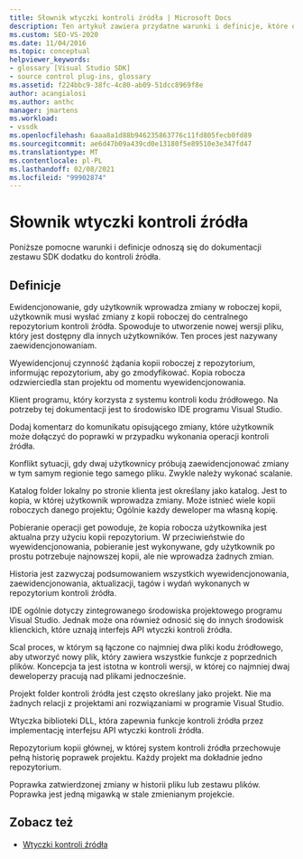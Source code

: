 ```yaml
---
title: Słownik wtyczki kontroli źródła | Microsoft Docs
description: Ten artykuł zawiera przydatne warunki i definicje, które odnoszą się do dokumentacji zestawu SDK dodatku do kontroli źródła.
ms.custom: SEO-VS-2020
ms.date: 11/04/2016
ms.topic: conceptual
helpviewer_keywords:
- glossary [Visual Studio SDK]
- source control plug-ins, glossary
ms.assetid: f224bbc9-38fc-4c80-ab09-51dcc8969f8e
author: acangialosi
ms.author: anthc
manager: jmartens
ms.workload:
- vssdk
ms.openlocfilehash: 6aaa8a1d88b946235863776c11fd805fecb0fd89
ms.sourcegitcommit: ae6d47b09a439cd0e13180f5e89510e3e347fd47
ms.translationtype: MT
ms.contentlocale: pl-PL
ms.lasthandoff: 02/08/2021
ms.locfileid: "99902874"
---
```

# <a name="source-control-plug-in-glossary"></a>Słownik wtyczki kontroli źródła
Poniższe pomocne warunki i definicje odnoszą się do dokumentacji zestawu SDK dodatku do kontroli źródła.

## <a name="definitions"></a>Definicje
 Ewidencjonowanie, gdy użytkownik wprowadza zmiany w roboczej kopii, użytkownik musi wysłać zmiany z kopii roboczej do centralnego repozytorium kontroli źródła. Spowoduje to utworzenie nowej wersji pliku, który jest dostępny dla innych użytkowników. Ten proces jest nazywany zaewidencjonowaniam.

 Wyewidencjonuj czynność żądania kopii roboczej z repozytorium, informując repozytorium, aby go zmodyfikować. Kopia robocza odzwierciedla stan projektu od momentu wyewidencjonowania.

 Klient programu, który korzysta z systemu kontroli kodu źródłowego. Na potrzeby tej dokumentacji jest to środowisko IDE programu Visual Studio.

 Dodaj komentarz do komunikatu opisującego zmiany, które użytkownik może dołączyć do poprawki w przypadku wykonania operacji kontroli źródła.

 Konflikt sytuacji, gdy dwaj użytkownicy próbują zaewidencjonować zmiany w tym samym regionie tego samego pliku. Zwykle należy wykonać scalanie.

 Katalog folder lokalny po stronie klienta jest określany jako katalog. Jest to kopia, w której użytkownik wprowadza zmiany. Może istnieć wiele kopii roboczych danego projektu; Ogólnie każdy deweloper ma własną kopię.

 Pobieranie operacji get powoduje, że kopia robocza użytkownika jest aktualna przy użyciu kopii repozytorium. W przeciwieństwie do wyewidencjonowania, pobieranie jest wykonywane, gdy użytkownik po prostu potrzebuje najnowszej kopii, ale nie wprowadza żadnych zmian.

 Historia jest zazwyczaj podsumowaniem wszystkich wyewidencjonowania, zaewidencjonowania, aktualizacji, tagów i wydań wykonanych w repozytorium kontroli źródła.

 IDE ogólnie dotyczy zintegrowanego środowiska projektowego programu Visual Studio. Jednak może ona również odnosić się do innych środowisk klienckich, które uznają interfejs API wtyczki kontroli źródła.

 Scal proces, w którym są łączone co najmniej dwa pliki kodu źródłowego, aby utworzyć nowy plik, który zawiera wszystkie funkcje z poprzednich plików. Koncepcja ta jest istotna w kontroli wersji, w której co najmniej dwaj deweloperzy pracują nad plikami jednocześnie.

 Projekt folder kontroli źródła jest często określany jako projekt. Nie ma żadnych relacji z projektami ani rozwiązaniami w programie Visual Studio.

 Wtyczka biblioteki DLL, która zapewnia funkcje kontroli źródła przez implementację interfejsu API wtyczki kontroli źródła.

 Repozytorium kopii głównej, w której system kontroli źródła przechowuje pełną historię poprawek projektu. Każdy projekt ma dokładnie jedno repozytorium.

 Poprawka zatwierdzonej zmiany w historii pliku lub zestawu plików. Poprawka jest jedną migawką w stale zmienianym projekcie.

## <a name="see-also"></a>Zobacz też
- [Wtyczki kontroli źródła](../extensibility/source-control-plug-ins.md)
